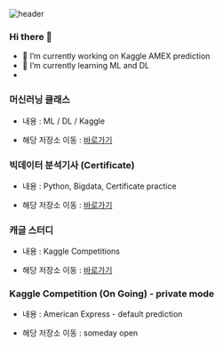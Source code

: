 ![header](https://capsule-render.vercel.app/api?type=wave&color=auto&height=300&section=header&text=HS%20Yun&fontSize=90)

### Hi there 👋

- 🔭 I’m currently working on Kaggle AMEX prediction
- 🌱 I’m currently learning ML and DL
- 

### 머신러닝 클래스
* 내용 : ML / DL / Kaggle
- 해당 저장소 이동 : [바로가기](https://github.com/vvilliscool/ML_LIB_Class_Goorm)

### 빅데이터 분석기사 (Certificate)
* 내용 : Python, Bigdata, Certificate practice
- 해당 저장소 이동 : [바로가기](https://github.com/vvilliscool/study_certificate)

### 캐글 스터디
* 내용 : Kaggle Competitions
- 해당 저장소 이동 : [바로가기](https://github.com/vvilliscool/study_kaggle)

### Kaggle Competition (On Going) - private mode
* 내용 : American Express - default prediction
- 해당 저장소 이동 : someday open


<!--
**vvilliscool/vvilliscool** is a ✨ _special_ ✨ repository because its `README.md` (this file) appears on your GitHub profile.

Here are some ideas to get you started:


- 👯 I’m looking to collaborate on ...
- 🤔 I’m looking for help with ...
- 💬 Ask me about ...
- 📫 How to reach me: ...
- 😄 Pronouns: ...
- ⚡ Fun fact: ...


### 데이터 분석해 보기
내용 : 다양한 데이터 셋을 기본 EDA부터 기본모델까지 만들어보기
해당 저장소로 [이동하기](https://github.com/LDJWJ/dataAnalysis)  

### 데이터가 뛰어노는 AI 놀이터, 캐글
내용 : 캐글 중급으로 가기 위한 데이터 분석 서적
해당 저장소로 [이동하기](https://github.com/LDJWJ/kagglebook)  

### 잡다한 정보 수집 
내용 : 학습 링크, 데이터 셋 URL, 대회 정보 등
해당 저장소로 [이동하기](https://github.com/LDJWJ/UPGRADE) 

### 프로젝트 살펴보기 
내용 : 수업 중의 학생들 파일럿 프로젝트
구름2기 - KICT 22/07/04~22/08/29 [이동하기](https://github.com/LDJWJ/Goorm_2nd_DataCourse) 
2022년 데이터 분석 내용 정리 - KICT 22/07/04~22/08/29 [이동하기](https://github.com/LDJWJ/MyDataAnalysis_2022) 

-->
